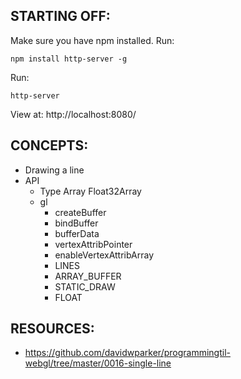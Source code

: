 ## STARTING OFF:

Make sure you have npm installed.
Run:
```
npm install http-server -g
```

Run:
```
http-server
```

View at: http://localhost:8080/

## CONCEPTS:

* Drawing a line
* API
  * Type Array Float32Array
  * gl
    * createBuffer
    * bindBuffer
    * bufferData
    * vertexAttribPointer
    * enableVertexAttribArray
    * LINES
    * ARRAY_BUFFER
    * STATIC_DRAW
    * FLOAT

## RESOURCES:

* https://github.com/davidwparker/programmingtil-webgl/tree/master/0016-single-line
